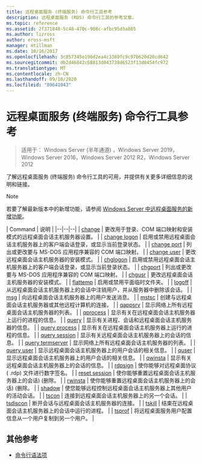 ```yaml
---
title: 远程桌面服务 (终端服务) 命令行工具参考
description: 远程桌面服务 (RDS) 命令行工具的参考文章。
ms.topic: reference
ms.assetid: 2f371848-5c48-470c-908c-afbc95d3a805
ms.author: lizross
author: eross-msft
manager: mtillman
ms.date: 10/16/2017
ms.openlocfilehash: 3c857345e196d2ea4c3389fc9c97b620d20cd642
ms.sourcegitcommit: db2d46842c68813d043738d6523f13d8454fc972
ms.translationtype: MT
ms.contentlocale: zh-CN
ms.lasthandoff: 09/10/2020
ms.locfileid: "89641043"
---
```

# <a name="remote-desktop-services-terminal-services-command-line-tools-reference"></a>远程桌面服务 (终端服务) 命令行工具参考

> 适用于： Windows Server (半年通道) ，Windows Server 2019，Windows Server 2016，Windows Server 2012 R2，Windows Server 2012

了解远程桌面服务 (终端服务) 命令行工具的可用，并提供有关更多详细信息的说明和链接。

> [!NOTE]
> 若要了解最新版本中的新增功能，请参阅 [Windows Server 中远程桌面服务的新增功能](/previous-versions/windows/it-pro/windows-server-2012-r2-and-2012/dn283323(v=ws.11))。

| Command | 说明 |
|--|--|--|
| [change](change.md) | 更改用于登录、COM 端口映射和安装模式的远程桌面会话主机服务器设置。 |
| [change logon](change-logon.md) | 启用或禁用远程桌面会话主机服务器上的客户端会话登录，或显示当前登录状态。 |
| [change port](change-port.md) | 列出或更改要与 MS-DOS 应用程序兼容的 COM 端口映射。 |
| [change user](change-user.md) | 更改远程桌面会话主机服务器的安装模式。 |
| [chglogon](chglogon.md) | 启用或禁用远程桌面会话主机服务器上的客户端会话登录，或显示当前登录状态。 |
| [chgport](chgport.md) | 列出或更改要与 MS-DOS 应用程序兼容的 COM 端口映射。 |
| [chgusr](chgusr.md) | 更改远程桌面会话主机服务器的安装模式。 |
| [flattemp](flattemp.md) | 启用或禁用平面临时文件夹。 |
| [logoff](logoff.md) | 从远程桌面会话主机服务器上的会话中注销用户，并从服务器中删除该会话。 |
| [msg](msg.md) | 向远程桌面会话主机服务器上的用户发送消息。 |
| [mstsc](mstsc.md) | 创建与远程桌面会话主机服务器或其他远程计算机的连接。 |
| [qappsrv](qappsrv.md) | 显示网络上所有远程桌面会话主机服务器的列表。 |
| [qprocess](qprocess.md) | 显示有关在远程桌面会话主机服务器上运行的进程的信息。 |
| [query](query.md) | 显示有关进程、会话和远程桌面会话主机服务器的信息。 |
| [query process](query-process.md) | 显示有关在远程桌面会话主机服务器上运行的进程的信息。 |
| [query session](query-session.md) | 显示有关远程桌面会话主机服务器上的会话的信息。 |
| [query termserver](query-termserver.md) | 显示网络上所有远程桌面会话主机服务器的列表。 |
| [query user](query-user.md) | 显示远程桌面会话主机服务器上的用户会话的相关信息。 |
| [quser](quser.md) | 显示远程桌面会话主机服务器上的用户会话的相关信息。 |
| [qwinsta](qwinsta.md) | 显示有关远程桌面会话主机服务器上的会话的信息。 |
| [rdpsign](rdpsign.md) | 使你能够对远程桌面协议 ( .rdp) 文件进行数字签名。 |
| [reset session](reset-session.md) | 使你能够重置远程桌面会话主机服务器上的会话)  (删除。 |
| [rwinsta](rwinsta.md) | 使你能够重置远程桌面会话主机服务器上的会话)  (删除。 |
| [shadow](shadow.md) | 使您能够远程控制远程桌面会话主机服务器上其他用户的活动会话。 |
| [tscon](tscon.md) | 连接到远程桌面会话主机服务器上的另一个会话。 |
| [tsdiscon](tsdiscon.md) | 断开会话与远程桌面会话主机服务器的连接。 |
| [tskill](tskill.md) | 结束在远程桌面会话主机服务器上的会话中运行的进程。 |
| [tsprof](tsprof.md) | 将远程桌面服务用户配置信息从一个用户复制到另一个用户。 |

## <a name="additional-references"></a>其他参考

- [命令行语法项](command-line-syntax-key.md)